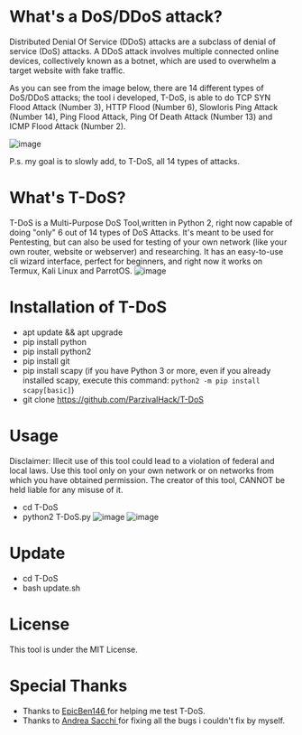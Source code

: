 # What's a DoS/DDoS attack?
Distributed Denial Of Service (DDoS) attacks are a subclass of denial of service (DoS) attacks. A DDoS attack involves multiple connected online devices, collectively known as a botnet, which are used to overwhelm a target website with fake traffic.

As you can see from the image below, there are 14 different types of DoS/DDoS attacks; the tool i developed, T-DoS, is able to do TCP SYN Flood Attack (Number 3), HTTP Flood (Number 6), Slowloris Ping Attack (Number 14), Ping Flood Attack, Ping Of Death Attack (Number 13) and ICMP Flood Attack (Number 2).

![image](https://user-images.githubusercontent.com/82817793/205066388-55fb2697-e1f6-4214-8b5f-1d903bd61567.png)

P.s. my goal is to slowly add, to T-DoS, all 14 types of attacks.

# What's T-DoS?
T-DoS is a Multi-Purpose DoS Tool,written in Python 2, right now capable of doing "only" 6 out of 14 types of DoS Attacks. It's meant to be used for Pentesting, but can also be used for testing of your own network (like your own router, website or webserver) and researching. It has an easy-to-use cli wizard interface, perfect for beginners, and right now it works on Termux, Kali Linux and ParrotOS.
![image](https://user-images.githubusercontent.com/82817793/207298404-77583dd4-e2cd-4dc9-9895-e74804587b78.png)



# Installation of T-DoS
* apt update && apt upgrade
* pip install python
* pip install python2
* pip install git
* pip install scapy (if you have Python 3 or more, even if you already installed scapy, execute this command: ```python2 -m pip install scapy[basic]```)
* git clone https://github.com/ParzivalHack/T-DoS

# Usage
Disclaimer: Illecit use of this tool could lead to a violation of federal and local laws. Use this tool only on your own network or on networks from which you have obtained permission. The creator of this tool, CANNOT be held liable for any misuse of it.
* cd T-DoS
* python2 T-DoS.py
![image](https://user-images.githubusercontent.com/82817793/205044426-c1189d3c-ada5-4800-9be6-775a2bbbf3a9.png)
![image](https://user-images.githubusercontent.com/82817793/207298157-4824bf5c-c1ba-4341-a934-b7177eb81019.png)


# Update
* cd T-DoS
* bash update.sh

# License
This tool is under the MIT License.

# Special Thanks
* Thanks to  <a href = "https://github.com/EpicBen146" > EpicBen146 </a> for helping me test T-DoS.
* Thanks to  <a href = "https://github.com/alsacchi" > Andrea Sacchi </a> for fixing all the bugs i couldn't fix by myself.
